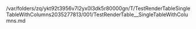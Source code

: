 /var/folders/zq/ykt92t3956v7l2yx0l3dk5r80000gn/T/TestRenderTableSingleTableWithColumns2035277813/001/TestRenderTable__SingleTableWithColumns.md